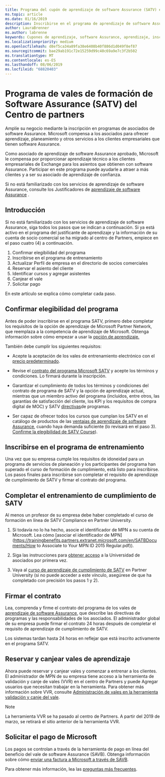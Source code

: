 ```yaml
---
title: Programa del cupón de aprendizaje de software Assurance (SATV) en el centro de Partners | Centro de Partners
ms.topic: article
ms.date: 01/16/2019
description: Inscribirse en el programa de aprendizaje de software Assurance
author: LauraBrenner
ms.author: labrenne
keywords: Cupones de aprendizaje, software Assurance, aprendizaje, inscripción en SATV, SATV
ms.localizationpriority: medium
ms.openlocfilehash: d8ef5ca34a89fa38e6408b40f886d1d049f8ef87
ms.sourcegitcommit: bae29ab191c72e15259d99c40c69a9e7c3f2b502
ms.translationtype: MT
ms.contentlocale: es-ES
ms.lasthandoff: 08/06/2019
ms.locfileid: "68820403"
---
```

# <a name="software-assurance-training-voucher-satv-program-in-partner-center"></a>Programa de vales de formación de Software Assurance (SATV) del Centro de partners

Amplíe su negocio mediante la inscripción en programas de asociados de software Assurance. Microsoft compensa a los asociados para ofrecer aprendizaje, planeamiento y otros servicios a los clientes empresariales que tienen software Assurance. 

Como asociado de aprendizaje de software Assurance aprobado, Microsoft le compensa por proporcionar aprendizaje técnico a los clientes empresariales de Exchange para los asientos que obtienen con software Assurance. Participar en este programa puede ayudarle a atraer a más clientes y a ser su asociado de aprendizaje de confianza.

Si no está familiarizado con los servicios de aprendizaje de software Assurance, consulte los Justificadores de [aprendizaje de software Assurance](https://trainingbenefits.partners.extranet.microsoft.com/en/SATV/Pages/default.aspx) .

## <a name="get-started"></a>Introducción

Si no está familiarizado con los servicios de aprendizaje de software Assurance, siga todos los pasos que se indican a continuación. Si ya está activo en el programa del justificante de aprendizaje y la información de su cuenta de socio comercial se ha migrado al centro de Partners, empiece en el paso cuatro (4) a continuación. 

1. Confirmar elegibilidad del programa
2. Inscribirse en el programa de entrenamiento
3. Actualizar Perfil de empresa en el directorio de socios comerciales
4. Reservar el asiento del cliente
5. Identificar cursos y agregar asistentes
6. Canjear el vale
7. Solicitar pago

En este artículo se explica cómo completar cada paso.

## <a name="confirm-program-eligibility"></a>Confirmar elegibilidad del programa

Antes de poder inscribirse en el programa SATV, primero debe completar los requisitos de la opción de aprendizaje de Microsoft Partner Network, que reemplaza a la competencia de aprendizaje de Microsoft. Obtenga información sobre cómo empezar a usar la [opción de aprendizaje.](https://partner.microsoft.com/marketing/details/learning-option-enrollment#/)

También debe cumplir los siguientes requisitos:

- Acepte la aceptación de los vales de entrenamiento electrónico con el [precio predeterminado](https://partner.microsoft.com/membership/satv-voucher-pricing).

- Revise el [contrato del programa Microsoft SATV](https://aka.ms/satv_legal_agreement) y acepte los términos y condiciones. Lo firmará durante la inscripción. 

- Garantizar el cumplimiento de todos los términos y condiciones del contrato de programa de SATV y la opción de aprendizaje actual, mientras que un miembro activo del programa (incluidos, entre otros, las garantías de satisfacción del cliente, los KPI y los requisitos de compra digital de MOC) y SATV [directivas](https://trainingbenefits.partners.extranet.microsoft.com/en/SATV/Pages/ProgramPolicies.aspx)de programas.

- Ser capaz de ofrecer todos los cursos que cumplan los SATV en el catálogo de productos de las [ventajas de aprendizaje de software Assurance](https://aka.ms/SATV_catalog), cuando haya demanda suficiente (lo revisará en el paso 3). [Confirme la elegibilidad de SATV Course](https://trainingbenefits.partners.extranet.microsoft.com/en/SATV/Pages/ConfirmEligibility.aspx)).

## <a name="enroll-in-the-training-program"></a>Inscribirse en el programa de entrenamiento

Una vez que su empresa cumple los requisitos de idoneidad para un programa de servicios de planeación y los participantes del programa han superado el curso de formación de cumplimiento, está listo para inscribirse. Los pasos finales para inscribirse son completar el requisito de aprendizaje de cumplimiento de SATV y firmar el contrato del programa.  

## <a name="complete-the-satv-compliance-training"></a>Completar el entrenamiento de cumplimiento de SATV

Al menos un profesor de su empresa debe haber completado el curso de formación en línea de SATV Compliance en Partner University.
 
1. Si todavía no lo ha hecho, asocie el identificador de MPN a su cuenta de Microsoft. Lea cómo [asociar el identificador de MPN](https://trainingbenefits.partners.extranet.microsoft.com/en/SATBDocuments/How to Associate to Your MPN ID 2015 Regular.pdf)).

2. Siga las instrucciones para [obtener acceso](https://trainingbenefits.partners.extranet.microsoft.com/en/SATBDocuments/Partner_University_on-boarding.pdf) a la Universidad de asociados por primera vez.

3. Vaya al [curso de aprendizaje de cumplimiento de SATV](https://partneruniversity.microsoft.com/?whr=uri:MicrosoftAccount&courseId=14461&scoId=dXsXmk7lB_2704778676) en Partner University (si no puede acceder a este vínculo, asegúrese de que ha completado con precisión los pasos 1 y 2).  

## <a name="sign-the-agreement"></a>Firmar el contrato

Lea, comprenda y firme el contrato del programa de los vales de [aprendizaje de software Assurance](https://partners.microsoft.com/partnerprogram/Satv.aspx), que describe las directivas de programas y las responsabilidades de los asociados. El administrador global de su empresa puede firmar el contrato 24 horas después de completar el requisito de aprendizaje de cumplimiento de SATV.

Los sistemas tardan hasta 24 horas en reflejar que está inscrito activamente en el programa SATV. 

## <a name="reserve-and-redeem-training-vouchers"></a>Reservar y canjear vales de aprendizaje

Ahora puede reservar y canjear vales y comenzar a entrenar a los clientes. El administrador de MPN de su empresa tiene acceso a la herramienta de validación y canje de vales (VVR) en el centro de Partners y puede Agregar usuarios que necesitan trabajar en la herramienta. Para obtener más información sobre VVR, consulte [Administración de vales en la herramienta validación y canje del vale](voucher-validation-tool.md).

>[!Note]
>La herramienta VVR se ha pasado al centro de Partners. A partir del 2019 de marzo, se retirará el sitio anterior de la herramienta VVR.

## <a name="request-payment-from-microsoft"></a>Solicitar el pago de Microsoft

Los pagos se controlan a través de la herramienta de pago en línea del beneficio del vale de software Assurance (SAVB).  Obtenga información sobre cómo [enviar una factura a Microsoft a través de SAVB](https://trainingbenefits.partners.extranet.microsoft.com/en/SATV/Pages/GetPaid.aspx).

Para obtener más información, lea las [preguntas más frecuentes](vvr-faq.md).
